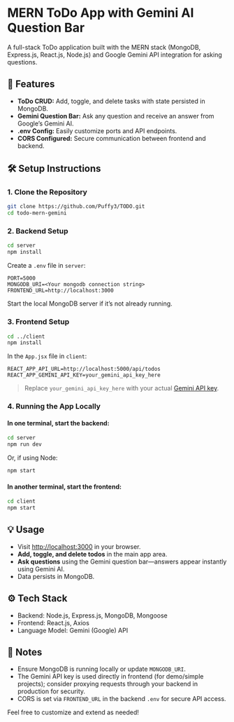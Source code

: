 # MERN ToDo App with Gemini AI Question Bar

A full-stack ToDo application built with the MERN stack (MongoDB, Express.js, React.js, Node.js) and Google Gemini API integration for asking questions.

## 🚀 Features

- **ToDo CRUD:** Add, toggle, and delete tasks with state persisted in MongoDB.
- **Gemini Question Bar:** Ask any question and receive an answer from Google’s Gemini AI.
- **.env Config:** Easily customize ports and API endpoints.
- **CORS Configured:** Secure communication between frontend and backend.

## 🛠️ Setup Instructions

### 1. Clone the Repository

```bash
git clone https://github.com/Puffy3/TODO.git
cd todo-mern-gemini
```

### 2. Backend Setup

```bash
cd server
npm install
```

Create a `.env` file in `server`:

```
PORT=5000
MONGODB_URI=<Your mongodb connection string>
FRONTEND_URL=http://localhost:3000
```

Start the local MongoDB server if it’s not already running.

### 3. Frontend Setup

```bash
cd ../client
npm install
```

In the  `App.jsx` file in `client`:

```
REACT_APP_API_URL=http://localhost:5000/api/todos
REACT_APP_GEMINI_API_KEY=your_gemini_api_key_here
```

> Replace `your_gemini_api_key_here` with your actual [Gemini API key](https://ai.google.dev/gemini-api/docs/get-api-key).

### 4. Running the App Locally

#### In one terminal, start the backend:

```bash
cd server
npm run dev
```
Or, if using Node:
```bash
npm start
```

#### In another terminal, start the frontend:

```bash
cd client
npm start
```

## 💡 Usage

- Visit [http://localhost:3000](http://localhost:3000) in your browser.
- **Add, toggle, and delete todos** in the main app area.
- **Ask questions** using the Gemini question bar—answers appear instantly using Gemini AI.
- Data persists in MongoDB.

## ⚙️ Tech Stack

- Backend: Node.js, Express.js, MongoDB, Mongoose
- Frontend: React.js, Axios
- Language Model: Gemini (Google) API

## 📄 Notes

- Ensure MongoDB is running locally or update `MONGODB_URI`.
- The Gemini API key is used directly in frontend (for demo/simple projects); consider proxying requests through your backend in production for security.
- CORS is set via `FRONTEND_URL` in the backend `.env` for secure API access.

Feel free to customize and extend as needed!
